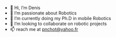- 👋 Hi, I’m Denis
- 👀 I’m passionate about Robotics
- 🌱 I’m currently doing my Ph.D in mobile Robotics
- 💞️ I’m looking to collaborate on robotic projects
- 📫 reach me at pnchot@yahoo.fr

<!---
pnchot/pnchot is a ✨ special ✨ repository because its `README.md` (this file) appears on your GitHub profile.
You can click the Preview link to take a look at your changes.
--->
